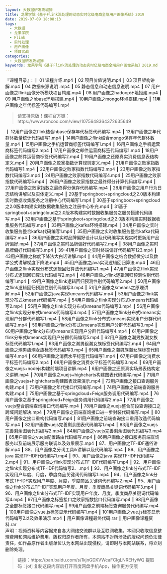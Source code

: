 ```yaml
---
layout: 大数据研发攻城狮
title: 龙果学院《基于Flink流处理的动态实时亿级电商全端用户画像系统》2019
date: 2019-07-09 18:08:13
tags:
  - 大数据
  - 龙果学院
  - Flink
  - 实时处理
  - 用户画像
  - 项目实战
categories:
  - 大数据研发攻城狮
keywords: 龙果学院《基于Flink流处理的动态实时亿级电商全端用户画像系统》2019.md
---
```

『课程目录』: 
┃  01 课程介绍.mp4
┃  02 项目价值说明.mp4
┃  03 项目架构讲解.mp4
┃  04 数据来源说明 .mp4
┃  05 静态信息和动态信息说明.mp4
┃  07 用户画像之flink画像分析模块项目构建.mp4
┃  08 用户画像之hadoop环境搭建.mp4
┃  09 用户画像之hbase环境搭建.mp4
┃  10用户画像之mongo环境搭建.mp4
┃  11用户画像之年代标签代码编写1.mp4
<!-- more --> 
<blockquote class="blockquote-center">
请支持原版！课程官方链：https://www.roncoo.com/view/1075648364372635649</blockquote>
</blockquote>
┃  12用户画像之flink结合hbase保存年代标签代码编写.mp4
┃  13用户画像之年代群体数量统计代码编写1.mp4
┃  14用户画像之flink结合mongo保存年代群体数量.mp4
┃  15用户画像之手机运营商标签代码编写1.mp4
┃  16用户画像之手机运营商标签代码编写2.mp4
┃  17用户画像之邮件运营商标签代码编写1.mp4
┃  18用户画像之邮件运营商标签代码编写2.mp4
┃  19用户画像之还原真实消费信息表结构定义.mp4
┃  20用户画像之败家指数计算规则定义.mp4
┃  21用户画像之败家指数代码编写1.mp4
┃  22用户画像之败家指数代码编写2.mp4
┃  23用户画像之败家指数代码编写3.mp4
┃  24用户画像之败家指数代码编写4.mp4
┃  25用户画像之败家指数代码编写5.mp4
┃  26用户画像之败家指数之最终得分计算代码编写.mp4
┃  27用户画像之败家指数之最终得分保存代码编写.mp4
┃  28用户画像之用户行为日志结构讲解以及实体定义.mp4
┃  29基于springboot+springcloud之2.0版本构建实时数据收集服务之注册中心代码编写1.mp4
┃  30基于springboot+springcloud之2.0版本构建实时数据收集服务之注册中心补充.mp4
┃  31基于springboot+springcloud之2.0版本构建实时数据收集服务之服务搭建代码编写.mp4
┃  32用户画像之基于springboot+springcloud之2.0版本构建实时数据收集服务代码编写.mp4
┃  33用户画像之kafka环境搭建.mp4
┃  34用户画像之实时收集服务整合kafka代码编写1.mp4
┃  35用户画像之实时收集服务整合kafka代码编写2.mp4
┃  36用户画像之实时品牌偏好设计以及代码编写实现实时更新用户品牌偏好.mp4
┃  37用户画像之实时品牌偏好代码编写2.mp4
┃  38用户画像之实时品牌偏好代码编写3.mp4
┃  39-41用户画像之实时终端偏好代码编写123.mp4
┃  43用户画像之梯度下降法大白话讲解.mp4
┃  44用户画像之结合数据微分以及数学公式讲解梯度下降法.mp4
┃  45用户画像之java实现逻辑回归算法.mp4
┃  46用户画像之flink实现分布式逻辑回归算法代码编写1.mp4
┃  47用户画像之flink实现分布式逻辑回归算法代码编写2.mp4
┃  48用户画像之flink逻辑回归预测性别代码编写1.mp4
┃  49用户画像之flink逻辑回归预测性别代码编写2.mp4
┃  50用户画像之flink逻辑回归预测性别代码编写3.mp4
┃  51用户画像之kmeans之原理讲解.mp4
┃  52用户画像之java实现kmeans代码编写.mp4
┃  53用户画像之flink实现分布式kmeans代码编写.mp4
┃  54用户画像之flink实现分布式kmeans代码编写2.mp4
┃  55用户画像之flink实现分布式kmeans代码编写3.mp4
┃  56用户画像之flink实现分布式kmeans代码编写4.mp4
┃  57用户画像之flink分布式kmeans实现用户分群代码编写1.mp4
┃  58用户画像之flink分布式kmeans实现用户分群代码编写2.mp4
┃  59用户画像之flink分布式kmeans实现用户分群代码编写3.mp4
┃  60用户画像之flink分布式kmeans实现用户分群代码编写4.mp4
┃  61用户画像之flink分布式kmeans实现用户分群代码编写5.mp4
┃  62用户画像之潮男族潮女族标签代码编写1.mp4
┃  63用户画像之潮男组潮女族标签代码编写2.mp4
┃  64用户画像之潮男族潮女族标签代码编写3.mp4
┃  65用户画像之潮男族潮女族标签代码编写4.mp4
┃  66用户画像之消费水平标签代码编写1.mp4
┃  67用户画像之消费水平标签代码编写2.mp4
┃  68用户画像之消费水平标签代码编写3.mp4
┃  69用户画像之vuejs+nodejs构建前端项目讲解.mp4
┃  6用户画像之还原真实场景表结构定义讲解.mp4
┃  70用户画像之vuejs+highcharts构建图表代码编写.mp4
┃  71用户画像之vuejs+hightcharts构建图表效果演示.mp4
┃  72用户画像之接口查询服务构建.mp4
┃  73用户画像之年代接口代码编写.mp4
┃  74用户画像之前端查询服务构建.mp4
┃  75用户画像之基于springcloud+Feign服务调用代码编写.mp4
┃  76用户画像之基于springcloud+Feign服务调用代码编写2.mp4
┃  77用户画像之vuejs整合前端查询接口代码编写.mp4
┃  78用户画像之vuejs整合前段查询接口之跨域问题解决.mp4
┃  79用户画像之前端查询接口进一步封装代码编写.mp4
┃  80用户画像之接口重构代码编写.mp4
┃  81用户画像之前端查询接口重用改造代码编写.mp4
┃  82用户画像vuejs完善剩余图表代码编写1.mp4
┃  83用户画像之vuejs完善剩余图表代码编写2.mp4
┃  84用户画像之vuejs完善剩余图表代码编写3.mp4
┃  85用户画像之vuejs配置路由代码编写.mp4
┃  86用户画像之接口服务前端查询服务以及前端展示服务联调以及效果展示.mp4
┃  87、用户画像之TF-IDF通俗讲解.mp4
┃  88、用户画像之分词工具ik讲解以及代码编写.mp4
┃  89、用户画像之java 实现TF-IDF代码编写1.mp4
┃  90、用户画像之java 实现TF-IDF代码编写2.mp4
┃  91、用户画像之flink实现分布式TF-IDF代码编写1.mp4
┃  92、用户画像之flink实现分布式TF-IDF代码编写2、.mp4
┃  93、用户画像之fink分布式TF-IDF实现用户年度、月度，季度商品关键词代码编写1.mp4
┃  94、用户画像之fink分布式TF-IDF实现用户年度、月度，季度商品关键词代码编写2.mp4
┃  95、用户画像之fink分布式TF-IDF实现用户年度、月度，季度商品关键词代码编写3.mp4
┃  96、用户画像之fink分布式TF-IDF实现用户年度、月度，季度商品关键词代码编写4.mp4
┃  97用户画像之标签接口之败家指数接口代码编写.mp4
┃  98用户画像之全部标签接口代码编写.mp4
┃  99用户画像之前端标签查询服务代码编写.mp4
┃  100用户画像之vue.js标签显示代码编写1.mp4
┃  101用户画像之vue.js标签显示代码编写2以及效果演示.mp4
┃  用户画像课程最终代码.rar
┃  用户画像课程资料.rar
<div class="post-copyright">
    <div class="post-copyright__author">
      <span class="post-copyright-meta">声明：视频资料等内容据来自各大网络交流群以及互联网收集，本网只收取信息整理费用和网站维护费用，版权归原作者所有，本网站不对所涉及的版权问题负法律责任，如作品原作者出版单位认为本网站出现侵权，请即时与本网站联系，将立刻删除处理。 </span>
    </div>
</div>

<blockquote class="blockquote-center">
链接：https://pan.baidu.com/s/1kjnGDXVWcaFClgLNREHyWQ 
提取码：jofj 
复制这段内容后打开百度网盘手机App，操作更方便哦
</blockquote>

